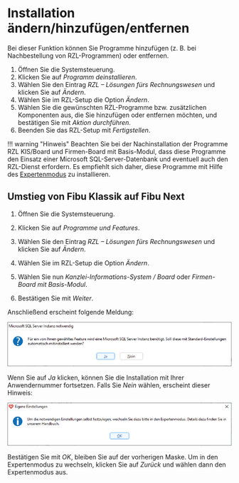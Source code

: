 # Installation ändern/hinzufügen/entfernen

Bei dieser Funktion können Sie Programme hinzufügen (z. B. bei
Nachbestellung von RZL-Programmen) oder entfernen.

1.  Öffnen Sie die Systemsteuerung.
2.  Klicken Sie auf *Programm deinstallieren*.
3.  Wählen Sie den Eintrag *RZL – Lösungen fürs Rechnungswesen* und
    klicken Sie auf *Ändern*.
4.  Wählen Sie im RZL-Setup die Option *Ändern*.
5.  Wählen Sie die gewünschten RZL-Programme bzw. zusätzlichen
    Komponenten aus, die Sie hinzufügen oder entfernen möchten, und
    bestätigen Sie mit *Aktion durchführen*.
6.  Beenden Sie das RZL-Setup mit *Fertigstellen*.

!!! warning "Hinweis"
    Beachten Sie bei der Nachinstallation der Programme RZL KIS/Board und
    Firmen-Board mit Basis-Modul, dass diese Programme den Einsatz einer
    Microsoft SQL-Server-Datenbank und eventuell auch den RZL-Dienst
    erfordern. Es empfiehlt sich daher, diese Programme mit Hilfe des
    [Expertenmodus](/setup/installation#expertenmodus-zb-fur-netzwerkinstallation)
    zu installieren.

## Umstieg von Fibu Klassik auf Fibu Next

1.  Öffnen Sie die Systemsteuerung.
2.  Klicken Sie auf *Programme und Features*.
3.  Wählen Sie den Eintrag *RZL – Lösungen fürs Rechnungswesen* und
    klicken Sie auf *Ändern*.
4.  Wählen Sie im RZL-Setup die Option *Ändern*.
5.  Wählen Sie nun *Kanzlei-Informations-System / Board* oder
    *Firmen-Board mit Basis-Modul*.

6.  Bestätigen Sie mit *Weiter*.

Anschließend erscheint folgende Meldung:

![Microsoft SQL Server Instanz notwendig](img/RZLSetup_SQLServerInstanzNotwendig.png)

Wenn Sie auf *Ja* klicken, können Sie die Installation mit Ihrer
Anwendernummer fortsetzen. Falls Sie *Nein* wählen, erscheint dieser
Hinweis:

![Eigene Einstellungen selbst festlegen](img/RZLSetup_HinweisEigeneEinstellungen.png)

Bestätigen Sie mit *OK*, bleiben Sie auf der vorherigen Maske.
Um in den Expertenmodus zu wechseln, klicken Sie auf *Zurück* und wählen
dann den Expertenmodus aus.